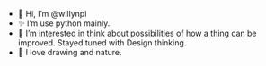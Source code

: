 - 👋 Hi, I’m @willynpi  
- ✨ I’m use python mainly. 
- 🌱 I’m interested in think about possibilities of how a thing can be improved. Stayed tuned with Design thinking.
- 🎉 I love drawing and nature.


